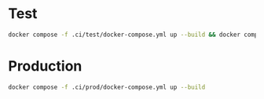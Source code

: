
# Test

```bash
docker compose -f .ci/test/docker-compose.yml up --build && docker compose -f .ci/test/docker-compose.yml down -v
```

# Production


```bash
docker compose -f .ci/prod/docker-compose.yml up --build
```

